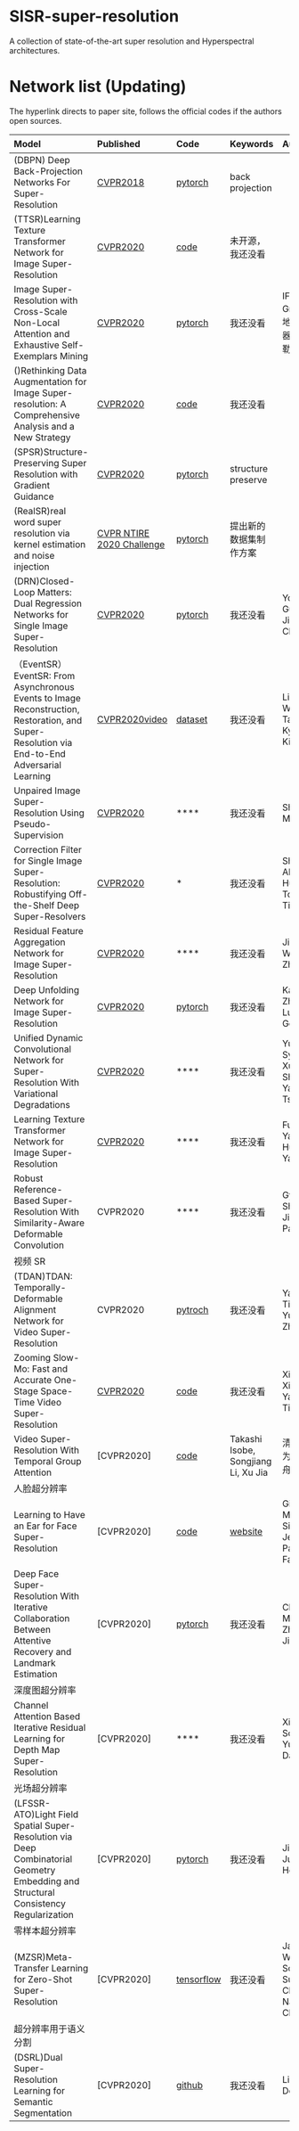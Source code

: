 # SISR-super-resolution
A collection of state-of-the-art super resolution and Hyperspectral architectures.

# Network list (Updating)
The hyperlink directs to paper site, follows the official codes if the authors open sources.

|Model |Published |Code|Keywords|Authors|单位|
|:-----|:---------|:-----|:-------|:-------------------|:------------|
|(DBPN) Deep Back-Projection Networks For Super-Resolution| [CVPR2018](https://arxiv.org/abs/1803.02735)| [pytorch](https://github.com/alterzero/DBPN-Pytorch)|back projection|
|(TTSR)Learning Texture Transformer Network for Image Super-Resolution|[CVPR2020](http://openaccess.thecvf.com/content_CVPR_2020/papers/Yang_Learning_Texture_Transformer_Network_for_Image_Super-Resolution_CVPR_2020_paper.pdf)|[code](https://github.com/FuzhiYang/TTSR)|未开源，我还没看|
|Image Super-Resolution with Cross-Scale Non-Local Attention and Exhaustive Self-Exemplars Mining|[CVPR2020](https://arxiv.org/abs/2006.01424)|[pytorch](https://github.com/SHI-Labs/Cross-Scale-Non-Local-Attention)|我还没看| IFP Group；地平线机器人；俄勒冈大学|
|()Rethinking Data Augmentation for Image Super-resolution: A Comprehensive Analysis and a New Strategy|[CVPR2020](https://arxiv.org/abs/2004.00448)|[code](https://github.com/clovaai/cutblur)|我还没看|
|(SPSR)Structure-Preserving Super Resolution with Gradient Guidance|[CVPR2020](https://arxiv.org/abs/2003.13081)|[pytorch](https://github.com/Maclory/SPSR)|structure preserve|
|(RealSR)real word super resolution via kernel estimation and noise injection|[CVPR NTIRE 2020 Challenge](http://openaccess.thecvf.com/content_CVPRW_2020/papers/w31/Ji_Real-World_Super-Resolution_via_Kernel_Estimation_and_Noise_Injection_CVPRW_2020_paper.pdf)|[pytorch](https://github.com/jixiaozhong/RealSR)|提出新的数据集制作方案|
|(DRN)Closed-Loop Matters: Dual Regression Networks for Single Image Super-Resolution|[CVPR2020](https://arxiv.org/pdf/2003.07018.pdf)|[pytorch](https://github.com/guoyongcs/DRN)|我还没看|Yong Guo, Jian Chen|华南理工大学；Guangzhou Laboratory；微软亚洲研究院；百度|
|（EventSR）EventSR: From Asynchronous Events to Image Reconstruction, Restoration, and Super-Resolution via End-to-End Adversarial Learning|[CVPR2020video](https://www.youtube.com/watch?v=OShS_MwHecs)|[dataset](https://www.youtube.com/watch?v=OShS_MwHecs)|我还没看| Lin Wang, Tae-Kyun Kim|韩国科学技术院；伦敦帝国学院|
|Unpaired Image Super-Resolution Using Pseudo-Supervision|[CVPR2020]()|****|我还没看|Shunta Maeda|Navier Inc|
|Correction Filter for Single Image Super-Resolution: Robustifying Off-the-Shelf Deep Super-Resolvers|[CVPR2020]()|*|我还没看|Shady Abu Hussein, Tom Tirer|以色列特拉维夫大学|
|Residual Feature Aggregation Network for Image Super-Resolution|[CVPR2020]()|****|我还没看|Jie Liu, Wenjie Zhang|南京大学|
|Deep Unfolding Network for Image Super-Resolution|[CVPR2020]()|[pytorch]( https://github.com/cszn/USRNet)|我还没看|Kai Zhang, Luc Van Gool|苏黎世联邦理工学院|
|Unified Dynamic Convolutional Network for Super-Resolution With Variational Degradations|[CVPR2020]()|****|我还没看|Yu-Syuan Xu, Shou-Yao Roy Tseng|中国台湾联发科技|
|Learning Texture Transformer Network for Image Super-Resolution|[CVPR2020]()|****|我还没看|Fuzhi Yang, Huan Yang|上海交通大学；微软研究院|
|Robust Reference-Based Super-Resolution With Similarity-Aware Deformable Convolution|CVPR2020|****|我还没看|Gyumin Shim, Jinsun Park|韩国科学技术院|
|视频 SR||||||
|(TDAN)TDAN: Temporally-Deformable Alignment Network for Video Super-Resolution|CVPR2020|[pytroch](https://github.com/YapengTian/TDAN-VSR-CVPR-2020)|我还没看|Yapeng Tian, Yulun Zhang|罗切斯特大学；东北大学|
|Zooming Slow-Mo: Fast and Accurate One-Stage Space-Time Video Super-Resolution|[CVPR2020]()|[code](https://github.com/Mukosame/ZoomingSlowMo-CVPR-2020)|我还没看|Xiaoyu Xiang, Yapeng Tian|普渡大学；罗切斯特大学；东北大学|
|Video Super-Resolution With Temporal Group Attention|[CVPR2020]|[code](https://github.com/junpan19/VSR_TGA)|Takashi Isobe, Songjiang Li, Xu Jia|清华；华为诺亚方舟实验室|
|人脸超分辨率||||||
|Learning to Have an Ear for Face Super-Resolution|[CVPR2020]|[code](https://github.com/gmeishvili/ear_for_face_super_resolution)|[website](https://gmeishvili.github.io/ear_for_face_super_resolution/index.html)|Givi Meishvili, Simon Jenni, Paolo Favaro|伯尔尼大学|
|Deep Face Super-Resolution With Iterative Collaboration Between Attentive Recovery and Landmark Estimation|[CVPR2020]|[pytorch](https://github.com/Maclory/Deep-Iterative-Collaboration)|我还没看|Cheng Ma, Zhenyu Jiang|清华大学等|
|深度图超分辨率||||||
|Channel Attention Based Iterative Residual Learning for Depth Map Super-Resolution|[CVPR2020]|****|我还没看|Xibin Song, Yuchao Dai|百度；澳大利亚国立大学等|
|光场超分辨率||||||
|(LFSSR-ATO)Light Field Spatial Super-Resolution via Deep Combinatorial Geometry Embedding and Structural Consistency Regularization|[CVPR2020]|[pytorch](https://github.com/jingjin25/LFSSR-ATO)|我还没看|Jing Jin, Junhui Hou|香港城市大学；香港浸会大学|
|零样本超分辨率||||||
|(MZSR)Meta-Transfer Learning for Zero-Shot Super-Resolution|[CVPR2020]|[tensorflow](https://github.com/JWSoh/MZSR)|我还没看| Jae Woong Soh, Sunwoo Cho, Nam Ik Ch|首尔大学|
|超分辨率用于语义分割||||||
|(DSRL)Dual Super-Resolution Learning for Semantic Segmentation|[CVPR2020]|[github](https://github.com/wanglixilinx/DSRL)|我还没看|Li Wang, Dong Li|Xilinx Inc；中科院|



